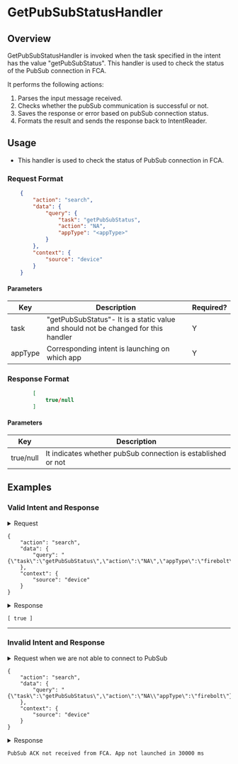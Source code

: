 # GetPubSubStatusHandler

## Overview

GetPubSubStatusHandler is invoked when the task specified in the intent has the value "getPubSubStatus". This handler is used to check the status of the PubSub connection in FCA.

It performs the following actions:
1. Parses the input message received.
2. Checks whether the pubSub communication is successful or not.
3. Saves the response or error based on pubSub connection status.
4. Formats the result and sends the response back to IntentReader.

## Usage
* This handler is used to check the status of PubSub connection in FCA.

### Request Format

```json
    {
        "action": "search",
        "data": {
            "query": {
                "task": "getPubSubStatus",
                "action": "NA",
                "appType": "<appType>"
            }
        },
        "context": {
            "source": "device"
        }
    }
```

#### Parameters

| Key                 | Description                                                                             | Required?   |
| ------------------- | --------------------------------------------------------------------------------------- | ----------- |
| task                | "getPubSubStatus"- It is a static value and should not be changed for this handler      | Y           |
| appType             | Corresponding intent is launching on which app                                          | Y           |

### Response Format

```json
        [
            true/null
        ]
```

#### Parameters

| Key                         | Description                                                        |
| --------------------------- | -------------------------------------------------------------------|
| true/null                   | It indicates whether pubSub connection is established or not       |



## Examples

### Valid Intent and Response

<details>
    <summary> Request </summary>
</details>

    {
        "action": "search",
        "data": {
            "query": "{\"task\":\"getPubSubStatus\",\"action\":\"NA\",\"appType\":\"firebolt\"}"
        },
        "context": {
            "source": "device"
        }
    }


<details>
    <summary> Response </summary>
</details>

    [ true ]

----------------------------------------------------------------------------------------------------------------------

### Invalid Intent and Response

<details>
    <summary>Request when we are not able to connect to PubSub </summary>
</details>

    {
        "action": "search",
        "data": {
            "query": "{\"task\":\"getPubSubStatus\",\"action\":\"NA\\"appType\":\"firebolt\"}"
        },
        "context": {
            "source": "device"
        }
    }

<details>
    <summary> Response </summary>
</details>

    PubSub ACK not received from FCA. App not launched in 30000 ms
